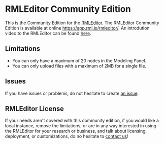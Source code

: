 # RMLEditor Community Edition

This is the Community Edition for the [RMLEditor](https://rml.io/tools/rmleditor/).
The RMLEditor Community Edition is available at online https://app.rml.io/rmleditor/.
An introdution video to the RMLEditor can be found [here](https://www.youtube.com/watch?v=2y3M8QuGZpY).

## Limitations

- You can only have a maximum of 20 nodes in the Modeling Panel.
- You can only upload files with a maximum of 2MB for a single file.

## Issues

If you have issues or problems,
do not hesitate to create [an issue](https://github.com/RMLio/rmleditor-community/issues/new).

## RMLEditor License

If your needs aren't covered with this community edition,
if you would like a local instance, remove the limitations,
or are in any way interested in using the RMLEditor for your research or business,
and talk about licensing, deployment, or customizations,
do no hesitate to [contact us](mailto:info@rml.io)!
